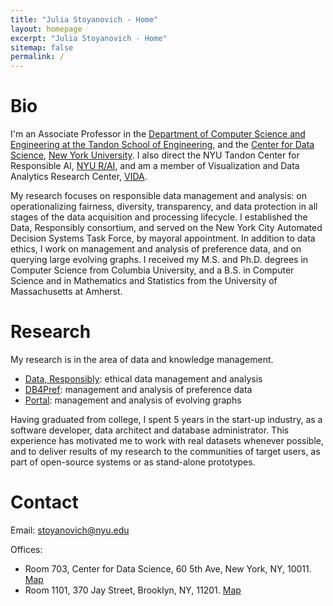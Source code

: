 ```yaml
---
title: "Julia Stoyanovich - Home"
layout: homepage
excerpt: "Julia Stoyanovich - Home"
sitemap: false
permalink: /
---
```


# Bio

I'm an Associate Professor in the [Department of Computer Science and Engineering at the Tandon School of Engineering](https://engineering.nyu.edu/),
and the [Center for Data Science](https://cds.nyu.edu/), [New York University](https://www.nyu.edu/).  I also direct the NYU Tandon Center for Responsible AI, [NYU R/AI](https://airesponsibly.com/), and am a member of Visualization and Data Analytics Research Center, [VIDA](https://vida.engineering.nyu.edu/).

My research focuses on responsible data management and analysis: on operationalizing fairness, diversity, transparency, and data protection
in all stages of the data  acquisition and processing lifecycle. I established the Data, Responsibly consortium, and served on the New York City Automated Decision Systems Task Force, by mayoral appointment.
In addition to data ethics, I work on management and analysis of preference data, and on querying large evolving graphs.
I received my M.S. and Ph.D. degrees in Computer Science from Columbia University, and a B.S. in Computer Science and in Mathematics and Statistics from
 the University of Massachusetts at Amherst.


# Research

My research is in the area of data and knowledge management. 

<!-- My current work is in scope of three projects, see [Projects]({{ site.baseurl }}/projects). -->


 - [Data, Responsibly](http://dataresponsibly.com): ethical data management and analysis
 - [DB4Pref](http://db4pref.com): management and analysis of preference data
 - [Portal](https://portaldb.github.io): management and analysis of evolving graphs

Having graduated from college, I spent 5 years in the start-up industry, as a software developer, data architect and database administrator. This experience has motivated me to work with real datasets whenever possible, and to deliver results of my research to the communities of target users, as part of open-source systems or as stand-alone prototypes.


# Contact
Email: [stoyanovich@nyu.edu](stoyanovich@nyu.edu)

Offices:
 - Room 703, Center for Data Science, 60 5th Ave, New York, NY, 10011. [Map](https://www.google.com/maps/place/NYU+Center+for+Data+Science/@40.73502,-73.9969961,17z/data=!3m1!4b1!4m5!3m4!1s0x89c2599787834ad9:0x5dd8af15d9fbc8a3!8m2!3d40.735016!4d-73.994802)
 - Room 1101, 370 Jay Street, Brooklyn, NY, 11201. [Map](https://www.google.nl/maps/place/2+Metro+Tech/@40.693368,-73.9879088,17z/data=!3m1!4b1!4m5!3m4!1s0x89c25a4b06d1cfdf:0x3b2de5d4512b1bfd!8m2!3d40.693364!4d-73.9857147?hl=en")

